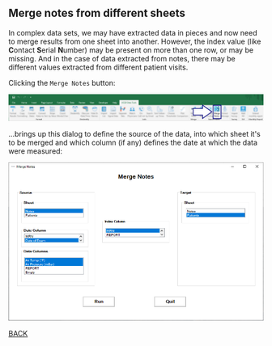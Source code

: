 ## Merge notes from different sheets

In complex data sets, we may have extracted data in pieces and now need to merge results from one sheet into another. However, the index value (like **C**ontact **S**erial **N**umber) may be present on more than one row, or may be missing. And in the case of data extracted from notes, there may be different values extracted from different patient visits.

Clicking the `Merge Notes` button:

![image info](./toolbar.png)

...brings up this dialog to define the source of the data, into which sheet it's to be merged and which column (if any) defines the date at which the data were measured:

![image info](./merge_dialog.png)

[BACK](../../README.md)